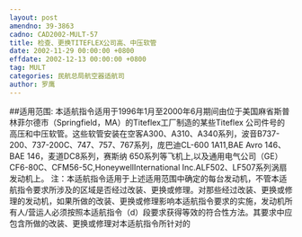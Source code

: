 ```yaml
---
layout: post
amendno: 39-3863
cadno: CAD2002-MULT-57
title: 检查、更换TITEFLEX公司高、中压软管
date: 2002-11-29 00:00:00 +0800
effdate: 2002-12-13 00:00:00 +0800
tag: MULT
categories: 民航总局航空器适航司
author: 罗鹰
---
```


##适用范围:
本适航指令适用于1996年1月至2000年6月期间由位于美国麻省斯普林菲尔德市（Springfield，MA）的Titeflex工厂制造的某些Titeflex 公司件号的高压和中压软管。这些软管安装在空客A300、A310、A340系列，波音B737-200、737-200C、747、757、767系列，庞巴迪CL-600 1A11,BAE Avro 146、BAE 146，麦道DC8系列，赛斯纳 650系列等飞机上,以及通用电气公司（GE）CF6-80C、CFM56-5C,HoneywellInternational Inc.ALF502、LF507系列涡扇发动机上。
注：本适航指令适用于上述适用范围中确定的每台发动机，不管本适航指令要求所涉及的区域是否经过改装、更换或修理。对那些经过改装、更换或修理的发动机，如果所做的改装、更换或修理影响本适航指令要求的实施，发动机所有人/营运人必须按照本适航指令（d）段要求获得等效的符合性方法。其要求中应包含所做的改装、更换或修理对本适航指令所针对的

